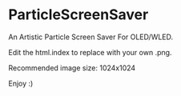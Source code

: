 # ParticleScreenSaver

An Artistic Particle Screen Saver For OLED/WLED.

Edit the html.index to replace with your own .png.

Recommended image size: 1024x1024

Enjoy :)

